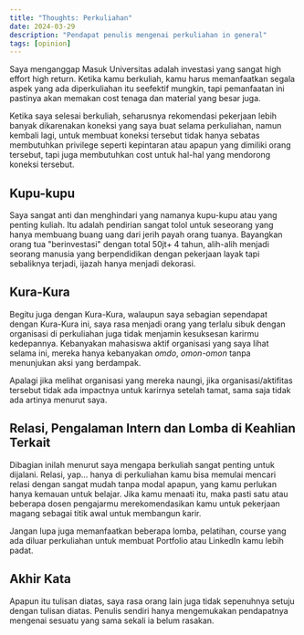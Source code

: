 ```yaml
---
title: "Thoughts: Perkuliahan"
date: 2024-03-29
description: "Pendapat penulis mengenai perkuliahan in general"
tags: [opinion]
---
```


Saya menganggap Masuk Universitas adalah investasi yang sangat high effort high return. Ketika kamu berkuliah, kamu harus memanfaatkan segala aspek yang ada diperkuliahan itu seefektif mungkin, tapi pemanfaatan ini pastinya akan memakan cost tenaga dan material yang besar juga.

Ketika saya selesai berkuliah, seharusnya rekomendasi pekerjaan lebih banyak dikarenakan koneksi yang saya buat selama perkuliahan, namun kembali lagi, untuk membuat koneksi tersebut tidak hanya sebatas membutuhkan privilege seperti kepintaran atau apapun yang dimiliki orang tersebut, tapi juga membutuhkan cost untuk hal-hal yang mendorong koneksi tersebut.

## Kupu-kupu

Saya sangat anti dan menghindari yang namanya kupu-kupu atau yang penting kuliah. Itu adalah pendirian sangat tolol untuk seseorang yang hanya membuang buang uang dari jerih payah orang tuanya. Bayangkan orang tua "berinvestasi" dengan total 50jt+ 4 tahun, alih-alih menjadi seorang manusia yang berpendidikan dengan pekerjaan layak tapi sebaliknya terjadi, ijazah hanya menjadi dekorasi.

## Kura-Kura

Begitu juga dengan Kura-Kura, walaupun saya sebagian sependapat dengan Kura-Kura ini, saya rasa menjadi orang yang terlalu sibuk dengan organisasi di perkuliahan juga tidak menjamin kesuksesan karirmu kedepannya. Kebanyakan mahasiswa aktif organisasi yang saya lihat selama ini, mereka hanya kebanyakan *omdo*, *omon-omon* tanpa menunjukan aksi yang berdampak.

Apalagi jika melihat organisasi yang mereka naungi, jika organisasi/aktifitas tersebut tidak ada impactnya untuk karirnya setelah tamat, sama saja tidak ada artinya menurut saya.

## Relasi, Pengalaman Intern dan Lomba di Keahlian Terkait

Dibagian inilah menurut saya mengapa berkuliah sangat penting untuk dijalani. Relasi, yap... hanya di perkuliahan kamu bisa memulai mencari relasi dengan sangat mudah tanpa modal apapun, yang kamu perlukan hanya kemauan untuk belajar. Jika kamu menaati itu, maka pasti satu atau beberapa dosen pengajarmu merekomendasikan kamu untuk pekerjaan magang sebagai titik awal untuk membangun karir.

Jangan lupa juga memanfaatkan beberapa lomba, pelatihan, course yang ada diluar perkuliahan untuk membuat Portfolio atau LinkedIn kamu lebih padat.

## Akhir Kata

Apapun itu tulisan diatas, saya rasa orang lain juga tidak sepenuhnya setuju dengan tulisan diatas. Penulis sendiri hanya mengemukakan pendapatnya mengenai sesuatu yang sama sekali ia belum rasakan.